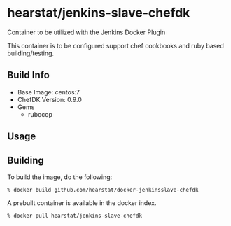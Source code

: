 hearstat/jenkins-slave-chefdk
================

Container to be utilized with the Jenkins Docker Plugin

This container is to be configured support chef cookbooks and ruby based building/testing.

## Build Info
* Base Image: centos:7
* ChefDK Version: 0.9.0
* Gems
    * rubocop

## Usage


## Building

To build the image, do the following:

```
% docker build github.com/hearstat/docker-jenkinsslave-chefdk
```

A prebuilt container is available in the docker index.

```
% docker pull hearstat/jenkins-slave-chefdk
```
